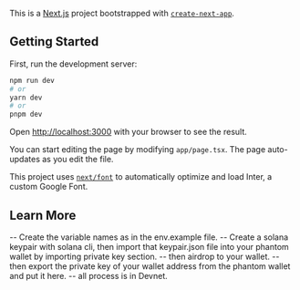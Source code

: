This is a [Next.js](https://nextjs.org/) project bootstrapped with [`create-next-app`](https://github.com/vercel/next.js/tree/canary/packages/create-next-app).

## Getting Started

First, run the development server:

```bash
npm run dev
# or
yarn dev
# or
pnpm dev
```

Open [http://localhost:3000](http://localhost:3000) with your browser to see the result.

You can start editing the page by modifying `app/page.tsx`. The page auto-updates as you edit the file.

This project uses [`next/font`](https://nextjs.org/docs/basic-features/font-optimization) to automatically optimize and load Inter, a custom Google Font.

## Learn More

-- Create the variable names as in the env.example file.
-- Create a solana keypair with solana cli, then import that keypair.json file into your phantom wallet by importing private key section. 
-- then airdrop to your wallet.
-- then export the private key of your wallet address from the phantom wallet and put it here. 
-- all process is in Devnet. 